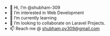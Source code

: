 - 👋 Hi, I’m @shubham-309
- 👀 I’m interested in Web Development
- 🌱 I’m currently learning
- 💞️ I’m looking to collaborate on Laravel Projects.
- 📫 Reach me @ shubham.py309@gmail.com 

<!---
shubham-309/shubham-309 is a ✨ special ✨ repository because its `README.md` (this file) appears on your GitHub profile.
You can click the Preview link to take a look at your changes.
--->

